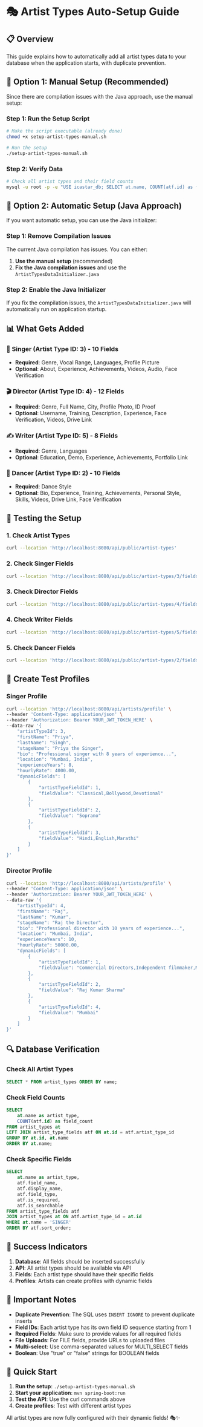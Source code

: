 # 🎭 Artist Types Auto-Setup Guide

## 📋 Overview

This guide explains how to automatically add all artist types data to your database when the application starts, with duplicate prevention.

## 🚀 **Option 1: Manual Setup (Recommended)**

Since there are compilation issues with the Java approach, use the manual setup:

### **Step 1: Run the Setup Script**
```bash
# Make the script executable (already done)
chmod +x setup-artist-types-manual.sh

# Run the setup
./setup-artist-types-manual.sh
```

### **Step 2: Verify Data**
```bash
# Check all artist types and their field counts
mysql -u root -p -e "USE icastar_db; SELECT at.name, COUNT(atf.id) as field_count FROM artist_types at LEFT JOIN artist_type_fields atf ON at.id = atf.artist_type_id GROUP BY at.id, at.name;"
```

## 🔧 **Option 2: Automatic Setup (Java Approach)**

If you want automatic setup, you can use the Java initializer:

### **Step 1: Remove Compilation Issues**
The current Java compilation has issues. You can either:

1. **Use the manual setup** (recommended)
2. **Fix the Java compilation issues** and use the `ArtistTypesDataInitializer.java`

### **Step 2: Enable the Java Initializer**
If you fix the compilation issues, the `ArtistTypesDataInitializer.java` will automatically run on application startup.

## 📊 **What Gets Added**

### **🎤 Singer (Artist Type ID: 3) - 10 Fields**
- **Required**: Genre, Vocal Range, Languages, Profile Picture
- **Optional**: About, Experience, Achievements, Videos, Audio, Face Verification

### **🎬 Director (Artist Type ID: 4) - 12 Fields**
- **Required**: Genre, Full Name, City, Profile Photo, ID Proof
- **Optional**: Username, Training, Description, Experience, Face Verification, Videos, Drive Link

### **✍️ Writer (Artist Type ID: 5) - 8 Fields**
- **Required**: Genre, Languages
- **Optional**: Education, Demo, Experience, Achievements, Portfolio Link

### **💃 Dancer (Artist Type ID: 2) - 10 Fields**
- **Required**: Dance Style
- **Optional**: Bio, Experience, Training, Achievements, Personal Style, Skills, Videos, Drive Link, Face Verification

## 🧪 **Testing the Setup**

### **1. Check Artist Types**
```bash
curl --location 'http://localhost:8080/api/public/artist-types'
```

### **2. Check Singer Fields**
```bash
curl --location 'http://localhost:8080/api/public/artist-types/3/fields'
```

### **3. Check Director Fields**
```bash
curl --location 'http://localhost:8080/api/public/artist-types/4/fields'
```

### **4. Check Writer Fields**
```bash
curl --location 'http://localhost:8080/api/public/artist-types/5/fields'
```

### **5. Check Dancer Fields**
```bash
curl --location 'http://localhost:8080/api/public/artist-types/2/fields'
```

## 🎯 **Create Test Profiles**

### **Singer Profile**
```bash
curl --location 'http://localhost:8080/api/artists/profile' \
--header 'Content-Type: application/json' \
--header 'Authorization: Bearer YOUR_JWT_TOKEN_HERE' \
--data-raw '{
    "artistTypeId": 3,
    "firstName": "Priya",
    "lastName": "Singh",
    "stageName": "Priya the Singer",
    "bio": "Professional singer with 8 years of experience...",
    "location": "Mumbai, India",
    "experienceYears": 8,
    "hourlyRate": 4000.00,
    "dynamicFields": [
        {
            "artistTypeFieldId": 1,
            "fieldValue": "Classical,Bollywood,Devotional"
        },
        {
            "artistTypeFieldId": 2,
            "fieldValue": "Soprano"
        },
        {
            "artistTypeFieldId": 3,
            "fieldValue": "Hindi,English,Marathi"
        }
    ]
}'
```

### **Director Profile**
```bash
curl --location 'http://localhost:8080/api/artists/profile' \
--header 'Content-Type: application/json' \
--header 'Authorization: Bearer YOUR_JWT_TOKEN_HERE' \
--data-raw '{
    "artistTypeId": 4,
    "firstName": "Raj",
    "lastName": "Kumar",
    "stageName": "Raj the Director",
    "bio": "Professional director with 10 years of experience...",
    "location": "Mumbai, India",
    "experienceYears": 10,
    "hourlyRate": 50000.00,
    "dynamicFields": [
        {
            "artistTypeFieldId": 1,
            "fieldValue": "Commercial Directors,Independent filmmaker,Music Video Director"
        },
        {
            "artistTypeFieldId": 2,
            "fieldValue": "Raj Kumar Sharma"
        },
        {
            "artistTypeFieldId": 4,
            "fieldValue": "Mumbai"
        }
    ]
}'
```

## 🔍 **Database Verification**

### **Check All Artist Types**
```sql
SELECT * FROM artist_types ORDER BY name;
```

### **Check Field Counts**
```sql
SELECT 
    at.name as artist_type,
    COUNT(atf.id) as field_count
FROM artist_types at
LEFT JOIN artist_type_fields atf ON at.id = atf.artist_type_id
GROUP BY at.id, at.name
ORDER BY at.name;
```

### **Check Specific Fields**
```sql
SELECT 
    at.name as artist_type,
    atf.field_name,
    atf.display_name,
    atf.field_type,
    atf.is_required,
    atf.is_searchable
FROM artist_type_fields atf
JOIN artist_types at ON atf.artist_type_id = at.id
WHERE at.name = 'SINGER'
ORDER BY atf.sort_order;
```

## 🎉 **Success Indicators**

1. **Database**: All fields should be inserted successfully
2. **API**: All artist types should be available via API
3. **Fields**: Each artist type should have their specific fields
4. **Profiles**: Artists can create profiles with dynamic fields

## 📝 **Important Notes**

- **Duplicate Prevention**: The SQL uses `INSERT IGNORE` to prevent duplicate inserts
- **Field IDs**: Each artist type has its own field ID sequence starting from 1
- **Required Fields**: Make sure to provide values for all required fields
- **File Uploads**: For FILE fields, provide URLs to uploaded files
- **Multi-select**: Use comma-separated values for MULTI_SELECT fields
- **Boolean**: Use "true" or "false" strings for BOOLEAN fields

## 🚀 **Quick Start**

1. **Run the setup**: `./setup-artist-types-manual.sh`
2. **Start your application**: `mvn spring-boot:run`
3. **Test the API**: Use the curl commands above
4. **Create profiles**: Test with different artist types

All artist types are now fully configured with their dynamic fields! 🎭✨
